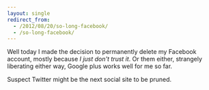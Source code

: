 ```yaml
---
layout: single
redirect_from:
  - /2012/08/20/so-long-facebook/
  - /so-long-facebook/
---
```


Well today I made the decision to permanently delete my Facebook account, mostly because _I just don't trust it_. Or them either, strangely liberating either way, Google plus works well for me so far.

Suspect Twitter might be the next social site to be pruned.
